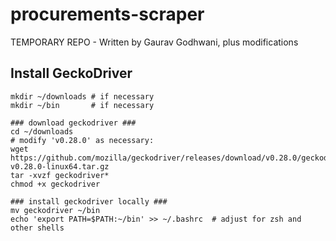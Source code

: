 # procurements-scraper
TEMPORARY REPO - Written by Gaurav Godhwani, plus modifications

## Install GeckoDriver

```
mkdir ~/downloads # if necessary
mkdir ~/bin       # if necessary

### download geckodriver ###
cd ~/downloads
# modify 'v0.28.0' as necessary:
wget https://github.com/mozilla/geckodriver/releases/download/v0.28.0/geckodriver-v0.28.0-linux64.tar.gz
tar -xvzf geckodriver*
chmod +x geckodriver

### install geckodriver locally ###
mv geckodriver ~/bin
echo 'export PATH=$PATH:~/bin' >> ~/.bashrc  # adjust for zsh and other shells
```

